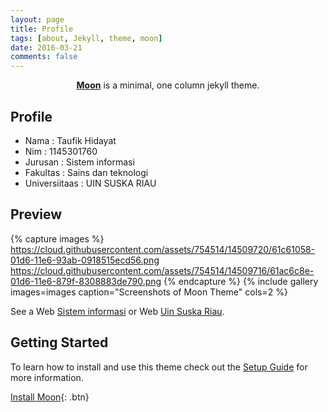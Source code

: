 ```yaml
---
layout: page
title: Profile
tags: [about, Jekyll, theme, moon]
date: 2016-03-21
comments: false
---
```

    
<center><a href="http://taylantatli.github.io/Moon"><b>Moon</b></a> is a minimal, one column jekyll theme.</center>

## Profile
* Nama              : Taufik Hidayat
* Nim               : 1145301760
* Jurusan           : Sistem informasi
* Fakultas          : Sains dan teknologi
* Universiitaas     : UIN SUSKA RIAU


## Preview

{% capture images %}
    https://cloud.githubusercontent.com/assets/754514/14509720/61c61058-01d6-11e6-93ab-0918515ecd56.png
    https://cloud.githubusercontent.com/assets/754514/14509716/61ac6c8e-01d6-11e6-879f-8308883de790.png
{% endcapture %}
{% include gallery images=images caption="Screenshots of Moon Theme" cols=2 %}

See a Web [Sistem informasi](http://Sif.uin-suska.ac.id) or Web [Uin Suska Riau](http://uin-suska.ac.id).

## Getting Started

To learn how to install and use this theme check out the [Setup Guide](http://taylantatli.me/Moon/moon-theme/) for more information.
      
[Install Moon](https://github.com/TaylanTatli/Moon){: .btn}
